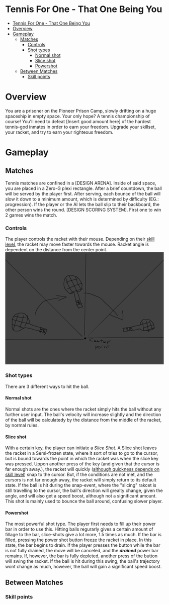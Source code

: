 # Tennis For One - That One Being You
- [Tennis For One - That One Being You](#tennis-for-one---that-one-being-you)
- [Overview](#overview)
- [Gameplay](#gameplay)
  - [Matches](#matches)
    - [Controls](#controls)
    - [Shot types](#shot-types)
      - [Normal shot](#normal-shot)
      - [Slice shot](#slice-shot)
      - [Powershot](#powershot)
  - [Between Matches](#between-matches)
    - [Skill points](#skill-points)

# Overview
You are a prisoner on the Pioneer Prison Camp, slowly drifting on a huge spaceship in empty space. Your only hope? A tennis championship of course! You'll need to defeat [Insert good amount here] of the hardest tennis-god inmates in order to earn your freedom. Upgrade your skillset, your racket, and try to earn your righteous freedom. 

# Gameplay
## Matches
Tennis matches are confined in a [DESIGN ARENA]. Inside of said space, you are placed in a Zero-G plexi rectangle. After a brief countdown, the ball will be served by the player first. After serving, each bounce of the ball will slow it down to a minimum amount, which is determined by difficulty (EG.: progression). If the player or the AI lets the ball slip to their backboard, the other person wins the round. [DESIGN SCORING SYSTEM]. First one to win 2 games wins the match.
### Controls
The player controls the racket with their mouse. Depending on their [skill level](#skill-points), the racket may move faster towards the mouse. Racket angle is dependent on the distance from the center point.
![](README_images/racketmovement.png)

### Shot types
There are 3 different ways to hit the ball.
#### Normal shot
Normal shots are the ones where the racket simply hits the ball without any further user input. The ball's velocity will increase slightly and the direction of the ball will be calculatedy by the distance from the middle of the racket, by normal rules. 
#### Slice shot
With a certain key, the player can initiate a *Slice Shot*. A Slice shot leaves the racket in a Semi-frozen state, where it sort of tries to go to the cursor, but is bound towards the point in which the racket was when the slice key was pressed. Uppon another press of the key (and given that the cursor is far enough away.), the racket will quickly ([although quickness depends on skill level](#skill-points)) snap to the cursor. But, if the conditions are not met, and the cursors is not far enough away, the racket will simply return to its default state. If the ball is hit during the snap-event, where the "slicing" rakcet is still travelling to the cursor, the ball's direction will grealty change, given the angle, and will also get a speed boost, although not a significant amount. This shot is mainly used to bounce the ball around, confusing slower player.
#### Powershot
The most powerful shot type. The player first needs to fill up their power bar in order to use this. Hitting balls regurarly gives a certain amount of fillage to the bar, slice-shots give a lot more, 1.5 times as much. If the bar is filled, pressing the power shot button freeze the racket in place. In this state, the bar begins to drain. If the player presses the button while the bar is not fully drained, the move will be canceled, and the ***drained*** power bar remains. If, however, the bar is fully depleted, another press of the button will swing the racket. If the ball is hit during this swing, the ball's trajectory wont change as much, however, the ball will gain a significant speed boost. 

## Between Matches
### Skill points